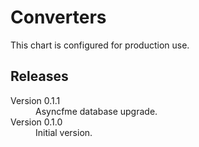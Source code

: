 # Converters

This chart is configured for production use.

## Releases

<dl>
  <dt>Version 0.1.1</dt>
  <dd>Asyncfme database upgrade.</dd>

  <dt>Version 0.1.0</dt>
  <dd>Initial version.</dd>

</dl>

